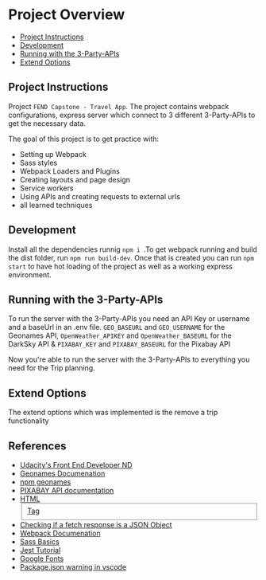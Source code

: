 # Project Overview

- [Project Instructions](#project-instructions)
- [Development](#development)
- [Running with the 3-Party-APIs](#running)
- [Extend Options](#extend-options)

## Project Instructions

Project `FEND Capstone - Travel App`. The project
contains webpack configurations, express server which connect to 3 different
3-Party-APIs to get the necessary data.

The goal of this project is to get practice with:

- Setting up Webpack
- Sass styles
- Webpack Loaders and Plugins
- Creating layouts and page design
- Service workers
- Using APIs and creating requests to external urls
- all learned techniques

## Development

Install all the dependencies runnig `npm i `.To get webpack running and build the dist
folder, run `npm run build-dev`.
Once that is created you can run `npm start` to have hot loading of the project as 
well as a working express environment.



## Running with the 3-Party-APIs

To run the server with the 3-Party-APIs you need an API Key or username and a
baseUrl in an .env file. `GEO_BASEURL` and `GEO_USERNAME` for the Geonames API,
`OpenWeather_APIKEY` and `OpenWeather_BASEURL` for the DarkSky API & `PIXABAY_KEY` and
`PIXABAY_BASEURL` for the Pixabay API

Now you're able to run the server with the 3-Party-APIs to everything you need
for the Trip planning.

## Extend Options

The extend options which was implemented is the remove a trip functionality

## References
* [Udacity's Front End Developer ND](https://www.udacity.com/course/front-end-web-developer-nanodegree--nd0011)
* [Geonames Documenation](https://www.geonames.org/export/JSON-webservices.html)
* [npm geonames](https://www.npmjs.com/package/geonames.js)
* [PIXABAY API documentation](https://pixabay.com/api/docs/)
* [HTML <fieldset> Tag](https://www.w3schools.com/tags/tag_fieldset.asp)
* [Checking if a fetch response is a JSON Object](https://stackoverflow.com/questions/37121301/how-to-check-if-the-response-of-a-fetch-is-a-json-object-in-javascript)
* [Webpack Documenation](https://webpack.js.org/concepts/#loaders)
* [Sass Basics](https://sass-lang.com/guide)
* [Jest Tutorial](https://www.valentinog.com/blog/jest/)
* [Google Fonts](https://fonts.google.com/specimen/Open+Sans?selection.family=Open+Sans:ital,wght@0,400;1,600&sidebar.open)
* [Package.json warning in vscode](https://github.com/Microsoft/vscode-react-native/issues/151)
